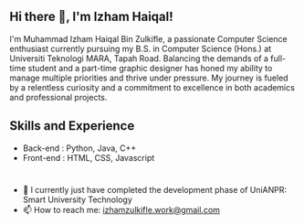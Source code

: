 ## Hi there 👋, I'm Izham Haiqal!

I'm Muhammad Izham Haiqal Bin Zulkifle, a passionate Computer Science enthusiast currently pursuing my B.S. in Computer Science (Hons.) at Universiti Teknologi MARA, Tapah Road. Balancing the demands of a full-time student and a part-time graphic designer has honed my ability to manage multiple priorities and thrive under pressure. My journey is fueled by a relentless curiosity and a commitment to excellence in both academics and professional projects.

## Skills and Experience
- Back-end : Python, Java, C++
- Front-end : HTML, CSS, Javascript
#
- 🔭 I currently just have completed the development phase of UniANPR: Smart University Technology
- 📫 How to reach me: izhamzulkifle.work@gmail.com
